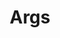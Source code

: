 ---
layout: categories
title: Args
category: args
description: Argomenti da linea di comando.
level: 1
---